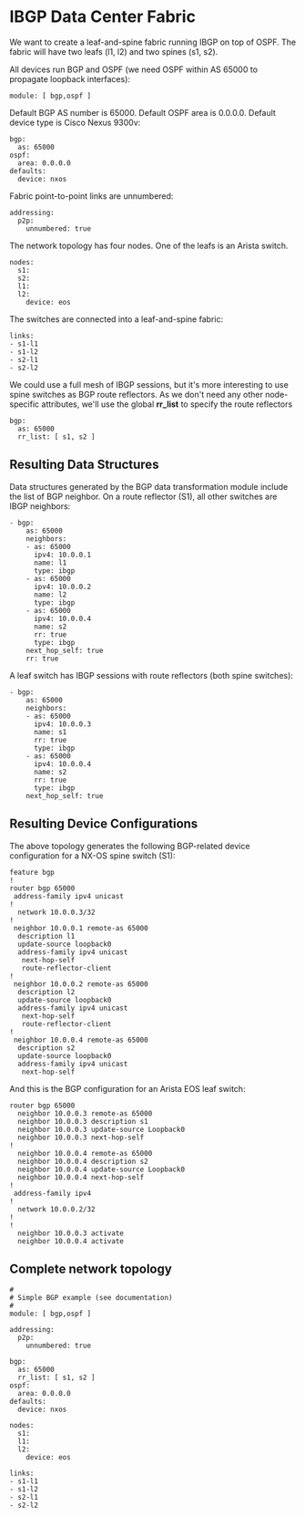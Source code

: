 # IBGP Data Center Fabric

We want to create a leaf-and-spine fabric running IBGP on top of OSPF. The fabric will have two leafs (l1, l2) and two spines (s1, s2).

All devices run BGP and OSPF (we need OSPF within AS 65000 to propagate loopback interfaces):

```
module: [ bgp,ospf ]
```

Default BGP AS number is 65000. Default OSPF area is 0.0.0.0. Default device type is Cisco Nexus 9300v:

```
bgp:
  as: 65000
ospf:
  area: 0.0.0.0
defaults:
  device: nxos
```

Fabric point-to-point links are unnumbered:

```
addressing:
  p2p:
    unnumbered: true
```

The network topology has four nodes. One of the leafs is an Arista switch.

```
nodes:
  s1:
  s2:
  l1:
  l2:
    device: eos
```

The switches are connected into a leaf-and-spine fabric:

```
links:
- s1-l1
- s1-l2
- s2-l1
- s2-l2
```

We could use a full mesh of IBGP sessions, but it's more interesting to use spine switches as BGP route reflectors. As we don't need any other node-specific attributes, we'll use the global **rr_list** to specify the route reflectors

```
bgp:
  as: 65000
  rr_list: [ s1, s2 ]
```

## Resulting Data Structures

Data structures generated by the BGP data transformation module include the list of BGP neighbor. On a route reflector (S1), all other switches are IBGP neighbors:

```
- bgp:
    as: 65000
    neighbors:
    - as: 65000
      ipv4: 10.0.0.1
      name: l1
      type: ibgp
    - as: 65000
      ipv4: 10.0.0.2
      name: l2
      type: ibgp
    - as: 65000
      ipv4: 10.0.0.4
      name: s2
      rr: true
      type: ibgp
    next_hop_self: true
    rr: true
```

A leaf switch has IBGP sessions with route reflectors (both spine switches):

```
- bgp:
    as: 65000
    neighbors:
    - as: 65000
      ipv4: 10.0.0.3
      name: s1
      rr: true
      type: ibgp
    - as: 65000
      ipv4: 10.0.0.4
      name: s2
      rr: true
      type: ibgp
    next_hop_self: true
```

## Resulting Device Configurations

The above topology generates the following BGP-related device configuration for a NX-OS spine switch (S1):

```
feature bgp
!
router bgp 65000
 address-family ipv4 unicast
!
  network 10.0.0.3/32
!
 neighbor 10.0.0.1 remote-as 65000
  description l1
  update-source loopback0
  address-family ipv4 unicast
   next-hop-self
   route-reflector-client
!
 neighbor 10.0.0.2 remote-as 65000
  description l2
  update-source loopback0
  address-family ipv4 unicast
   next-hop-self
   route-reflector-client
!
 neighbor 10.0.0.4 remote-as 65000
  description s2
  update-source loopback0
  address-family ipv4 unicast
   next-hop-self
```

And this is the BGP configuration for an Arista EOS leaf switch:

```
router bgp 65000
  neighbor 10.0.0.3 remote-as 65000
  neighbor 10.0.0.3 description s1
  neighbor 10.0.0.3 update-source Loopback0
  neighbor 10.0.0.3 next-hop-self
!
  neighbor 10.0.0.4 remote-as 65000
  neighbor 10.0.0.4 description s2
  neighbor 10.0.0.4 update-source Loopback0
  neighbor 10.0.0.4 next-hop-self
!
 address-family ipv4
!
  network 10.0.0.2/32
!
!
  neighbor 10.0.0.3 activate
  neighbor 10.0.0.4 activate
```

## Complete network topology

```
#
# Simple BGP example (see documentation)
#
module: [ bgp,ospf ]

addressing:
  p2p:
    unnumbered: true

bgp:
  as: 65000
  rr_list: [ s1, s2 ]
ospf:
  area: 0.0.0.0
defaults:
  device: nxos

nodes:
  s1:
  l1:
  l2:
    device: eos

links:
- s1-l1
- s1-l2
- s2-l1
- s2-l2
```

